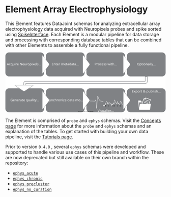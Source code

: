 # Element Array Electrophysiology

This Element features DataJoint schemas for analyzing extracellular array
electrophysiology data acquired with Neuropixels probes and spike sorted using [SpikeInterface](https://github.com/SpikeInterface/spikeinterface).
Each Element is a modular pipeline for data storage and processing with
corresponding database tables that can be combined with other Elements to assemble a
fully functional pipeline.

![diagram](https://raw.githubusercontent.com/datajoint/element-array-ephys/main/images/diagram_flowchart.svg)

The Element is comprised of `probe` and `ephys` schemas. Visit the 
[Concepts page](./concepts.md) for more information about the `probe` and
`ephys` schemas and an explanation of the tables. To get started with building your own
data pipeline, visit the [Tutorials page](./tutorials/index.md).

Prior to version `0.4.0` , several `ephys` schemas were
developed and supported to handle various use cases of this pipeline and workflow. These
 are now deprecated but still available on their own branch within the repository:

* [`ephys_acute`](https://github.com/datajoint/element-array-ephys/tree/main_ephys_acute)
* [`ephys_chronic`](https://github.com/datajoint/element-array-ephys/tree/main_ephys_chronic)
* [`ephys_precluster`](https://github.com/datajoint/element-array-ephys/tree/main_ephys_precluster)
* [`ephys_no_curation`](https://github.com/datajoint/element-array-ephys/tree/main_ephys_no_curation)
